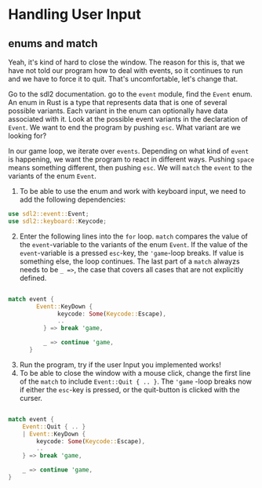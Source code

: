 # Handling User Input

## enums and match

Yeah, it's kind of hard to close the window. The reason for this is, that we have not told our program how to deal with events, so it continues to run and we have to force it to quit. That's uncomfortable, let's change that.

Go to the sdl2 documentation. go to the `event` module, find the `Event` enum. An enum in Rust is a type that represents data that is one of several possible variants. Each variant in the enum can optionally have data associated with it. Look at the possible event variants in the declaration of `Event`. We want to end the program by pushing `esc`. What variant are we looking for?

In our game loop, we iterate over `events`. Depending on what kind of `event` is happening, we want the program to react in different ways. Pushing `space` means something different, then pushing `esc`. We will `match` the `event` to the variants of the enum `Event`.

1. To be able to use the enum and work with keyboard input, we need to add the following dependencies:

```rust
use sdl2::event::Event;
use sdl2::keyboard::Keycode;
```

2. Enter the following lines into the `for` loop. `match` compares the value of the `event`-variable to the variants of the enum `Event`. If the value of the `event`-variable is a pressed `esc`-key, the `'game`-loop breaks. If value is something else, the loop continues. The last part of a `match` alwayzs needs to be `_ =>`, the case that covers all cases that are not explicitly defined.

```rust

match event {
        Event::KeyDown {
              keycode: Some(Keycode::Escape),
              ..
          } => break 'game,

          _ => continue 'game,
      }
```

3. Run the program, try if the user Input you implemented works!
4. To be able to close the window with a mouse click, change the first line of the `match` to include `Event::Quit { .. }`. The `'game` -loop breaks now if either the `esc`-key is pressed, or the quit-button is clicked with the curser.

```rust

match event {
    Event::Quit { .. }
    | Event::KeyDown {
        keycode: Some(Keycode::Escape),
        ..
    } => break 'game,

    _ => continue 'game,
}

```
